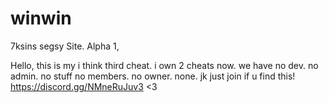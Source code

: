 # winwin
7ksins segsy Site.
Alpha 1,



Hello, this is my i think third cheat.  i own 2 cheats now.
we have no dev.
no admin.
no stuff
no members.
no owner.
none.
jk just join if u find this!
https://discord.gg/NMneRuJuv3 <3
